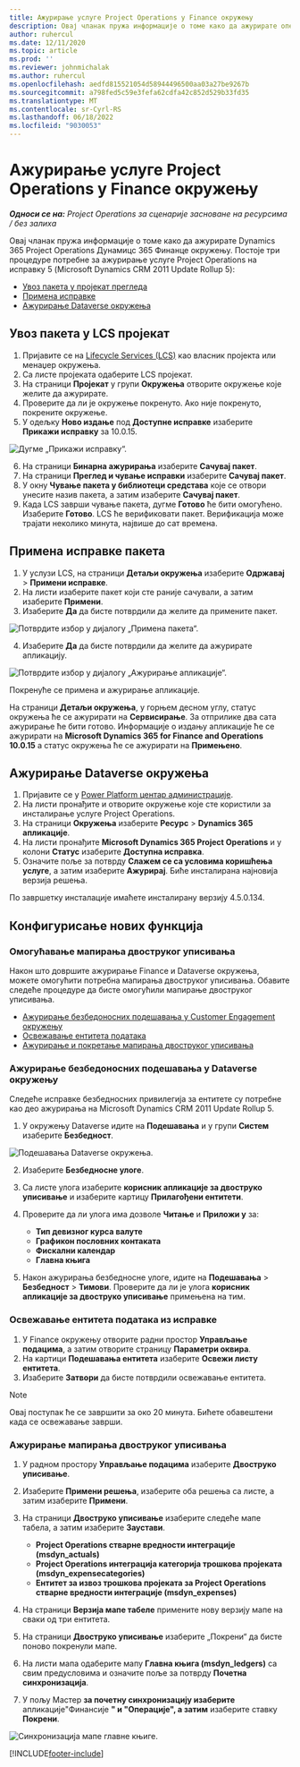```yaml
---
title: Ажурирање услуге Project Operations у Finance окружењу
description: Овај чланак пружа информације о томе како да ажурирате операције пројекта у Дyнамицс 365 Финанце окружењу.
author: ruhercul
ms.date: 12/11/2020
ms.topic: article
ms.prod: ''
ms.reviewer: johnmichalak
ms.author: ruhercul
ms.openlocfilehash: aedfd815521054d58944496500aa03a27be9267b
ms.sourcegitcommit: a798fed5c59e3fefa62cdfa42c852d529b33fd35
ms.translationtype: MT
ms.contentlocale: sr-Cyrl-RS
ms.lasthandoff: 06/18/2022
ms.locfileid: "9030053"
---
```

# <a name="update-project-operations-in-your-finance-environment"></a>Ажурирање услуге Project Operations у Finance окружењу

_**Односи се на:** Project Operations за сценарије засноване на ресурсима / без залиха_


Овај чланак пружа информације о томе како да ажурирате Dynamics 365 Project Operations Дyнамицс 365 Финанце окружењу. Постоје три процедуре потребне за ажурирање услуге Project Operations на исправку 5 (Microsoft Dynamics CRM 2011 Update Rollup 5):

- [Увоз пакета у пројекат прегледа](#import)
- [Примена исправке](#apply)
- [Ажурирање Dataverse окружења](#update)

## <a name="import-the-package-into-your-lcs-project"></a><a name="import"></a>Увоз пакета у LCS пројекат

1. Пријавите се на [Lifecycle Services (LCS)](https://lcs.dynamics.com/) као власник пројекта или менаџер окружења.
2. Са листе пројеката одаберите LCS пројекат.
3. На страници **Пројекат** у групи **Окружења** отворите окружење које желите да ажурирате.
4. Проверите да ли је окружење покренуто. Ако није покренуто, покрените окружење.
5. У одељку **Ново издање** под **Доступне исправке** изаберите **Прикажи исправку** за 10.0.15.

![Дугме „Прикажи исправку“.](media/view-update.png)

6. На страници **Бинарна ажурирања** изаберите **Сачувај пакет**.
7. На страници **Преглед и чување исправки** изаберите **Сачувај пакет**.
8. У окну **Чување пакета у библиотеци средстава** које се отвори унесите назив пакета, а затим изаберите **Сачувај пакет**.
9. Када LCS заврши чување пакета, дугме **Готово** ће бити омогућено. Изаберите **Готово**. LCS ће верификовати пакет. Верификација може трајати неколико минута, највише до сат времена.


## <a name="apply-the-package-update"></a><a name="apply"></a>Примена исправке пакета

1. У услузи LCS, на страници **Детаљи окружења** изаберите **Одржавај** > **Примени исправке**.
2. На листи изаберите пакет који сте раније сачували, а затим изаберите **Примени**.
3. Изаберите **Да** да бисте потврдили да желите да примените пакет.

![Потврдите избор у дијалогу „Примена пакета“.](media/confirm-package-deployment.png)

4. Изаберите **Да** да бисте потврдили да желите да ажурирате апликацију.

![Потврдите избор у дијалогу „Ажурирање апликације“.](media/confirm-application-update.png)

Покренуће се примена и ажурирање апликације. 

На страници **Детаљи окружења**, у горњем десном углу, статус окружења ће се ажурирати на **Сервисирање**. За отприлике два сата ажурирање ће бити готово. Информације о издању апликације ће се ажурирати на **Microsoft Dynamics 365 for Finance and Operations 10.0.15** а статус окружења ће се ажурирати на **Примењено**.


## <a name="update-your-dataverse-environment"></a><a name="update"></a>Ажурирање Dataverse окружења

1. Пријавите се у [Power Platform центар администрације](https://admin.powerplatform.com/).
2. На листи пронађите и отворите окружење које сте користили за инсталирање услуге Project Operations.
3. На страници **Окружења** изаберите **Ресурс** > **Dynamics 365 апликације**.
4. На листи пронађите **Microsoft Dynamics 365 Project Operations** и у колони **Статус** изаберите **Доступна исправка**.
5. Означите поље за потврду **Слажем се са условима коришћења услуге**, а затим изаберите **Ажурирај**. Биће инсталирана најновија верзија решења.

По завршетку инсталације имаћете инсталирану верзију 4.5.0.134.

## <a name="configure-new-features"></a>Конфигурисање нових функција

### <a name="enable-dual-write-mapping"></a>Омогућавање мапирања двоструког уписивања

Након што довршите ажурирање Finance и Dataverse окружења, можете омогућити потребна мапирања двоструког уписивања. Обавите следеће процедуре да бисте омогућили мапирање двоструког уписивања.

- [Ажурирање безбедоносних подешавања у Customer Engagement окружењу](#security)
- [Освежавање ентитета података](#refresh)
- [Ажурирање и покретање мапирања двоструког уписивања](#run)

### <a name="update-security-settings-on-the-dataverse-environment"></a><a name="security"></a>Ажурирање безбедоносних подешавања у Dataverse окружењу

Следеће исправке безбедносних привилегија за ентитете су потребне као део ажурирања на Microsoft Dynamics CRM 2011 Update Rollup 5.

1. У окружењу Dataverse идите на **Подешавања** и у групи **Систем** изаберите **Безбедност**.

![Подешавања Dataverse окружења.](media/Picture21.png)

2. Изаберите **Безбедносне улоге**.
3. Са листе улога изаберите **корисник апликације за двоструко уписивање** и изаберите картицу **Прилагођени ентитети**. 
4. Проверите да ли улога има дозволе **Читање** и **Приложи у** за:

      - **Тип девизног курса валуте**
      - **Графикон пословних контаката** 
      - **Фискални календар** 
      - **Главна књига**

5. Након ажурирања безбедносне улоге, идите на **Подешавања** > **Безбедност** > **Тимови**. Проверите да ли је улога **корисник апликације за двоструко уписивање** примењена на тим. 

### <a name="refresh-data-entities-from-the-update"></a><a name="refresh"></a>Освежавање ентитета података из исправке

1. У Finance окружењу отворите радни простор **Управљање подацима**, а затим отворите страницу **Параметри оквира**.
2. На картици **Подешавања ентитета** изаберите **Освежи листу ентитета**.
3. Изаберите **Затвори** да бисте потврдили освежавање ентитета.

 > [!NOTE]
 > Овај поступак ће се завршити за око 20 минута. Бићете обавештени када се освежавање заврши.

### <a name="update-dual-write-mappings"></a><a name="run"></a>Ажурирање мапирања двоструког уписивања

1. У радном простору **Управљање подацима** изаберите **Двоструко уписивање**.
2. Изаберите **Примени решења**, изаберите оба решења са листе, а затим изаберите **Примени**.
3. На страници **Двоструко уписивање** изаберите следеће мапе табела, а затим изаберите **Заустави**.

    - **Project Operations стварне вредности интеграције (msdyn_actuals)**
    - **Project Operations интеграција категорија трошкова пројеката (msdyn_expensecategories)**
    - **Ентитет за извоз трошкова пројеката за Project Operations стварне вредности интеграције (msdyn_expenses)**

4. На страници **Верзија мапе табеле** примените нову верзију мапе на сваки од три ентитета.
5. На страници **Двоструко уписивање** изаберите „Покрени“ да бисте поново покренули мапе.
6. На листи мапа одаберите мапу **Главна књига (msdyn_ledgers)** са свим предусловима и означите поље за потврду **Почетна синхронизација**. 
7. У пољу Мастер **за почетну синхронизацију изаберите** апликације"Финансије **" и "Операције", а затим** изаберите ставку **Покрени**.
 
 ![Синхронизација мапе главне књиге.](media/DW6.png)
 


[!INCLUDE[footer-include](../includes/footer-banner.md)]